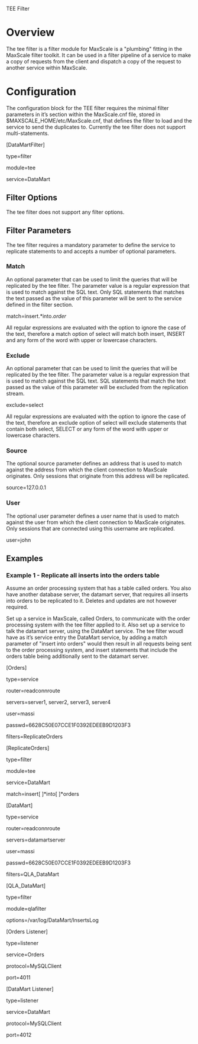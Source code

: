 TEE Filter

# Overview

The tee filter is a filter module for MaxScale is a "plumbing" fitting in the MaxScale filter toolkit. It can be used in a filter pipeline of a service to make a copy of requests from the client and dispatch a copy of the request to another service within MaxScale. 

# Configuration

The configuration block for the TEE filter requires the minimal filter parameters in it’s section within the MaxScale.cnf file, stored in $MAXSCALE_HOME/etc/MaxScale.cnf, that defines the filter to load and the service to send the duplicates to. Currently the tee filter does not support multi-statements.

[DataMartFilter]

type=filter

module=tee

service=DataMart

## Filter Options

The tee filter does not support any filter options.

## Filter Parameters

The tee filter requires a mandatory parameter to define the service to replicate statements to and accepts a number of optional parameters.

### Match

An optional parameter that can be used to limit the queries that will be replicated by the tee filter. The parameter value is a regular expression that is used to match against the SQL text. Only SQL statements that matches the text passed as the value of this parameter will be sent to the service defined in the filter section.

match=insert.*into.*order*

All regular expressions are evaluated with the option to ignore the case of the text, therefore a match option of select will match both insert, INSERT and any form of the word with upper or lowercase characters.

### Exclude

An optional parameter that can be used to limit the queries that will be replicated by the tee filter. The parameter value is a regular expression that is used to match against the SQL text. SQL statements that match the text passed as the value of this parameter will be excluded from the replication stream.

exclude=select

All regular expressions are evaluated with the option to ignore the case of the text, therefore an exclude option of select will exclude statements that contain both select, SELECT or any form of the word with upper or lowercase characters.

### Source

The optional source parameter defines an address that is used to match against the address from which the client connection to MaxScale originates. Only sessions that originate from this address will be replicated.

source=127.0.0.1

### User

The optional user parameter defines a user name that is used to match against the user from which the client connection to MaxScale originates. Only sessions that are connected using this username are replicated.

user=john

## Examples

### Example 1 - Replicate all inserts into the orders table

Assume an order processing system that has a table called orders. You also have another database server, the datamart server, that requires all inserts into orders to be replicated to it. Deletes and updates are not however required.

Set up a service in MaxScale, called Orders, to communicate with the order processing system with the tee filter applied to it. Also set up a service to talk the datamart server, using the DataMart service. The tee filter woudl have as it’s service entry the DataMart service, by adding a match parameter of "insert into orders" would then result in all requests being sent to the order processing system, and insert statements that include the orders table being additionally sent to the datamart server.

[Orders]

type=service

router=readconnroute

servers=server1, server2, server3, server4

user=massi

passwd=6628C50E07CCE1F0392EDEEB9D1203F3

filters=ReplicateOrders

[ReplicateOrders]

type=filter

module=tee

service=DataMart

match=insert[ 	]*into[ 	]*orders

[DataMart]

type=service

router=readconnroute

servers=datamartserver

user=massi

passwd=6628C50E07CCE1F0392EDEEB9D1203F3

filters=QLA_DataMart

[QLA_DataMart]

type=filter

module=qlafilter

options=/var/log/DataMart/InsertsLog

[Orders Listener]

type=listener

service=Orders

protocol=MySQLClient

port=4011

[DataMart Listener]

type=listener

service=DataMart

protocol=MySQLClient

port=4012

